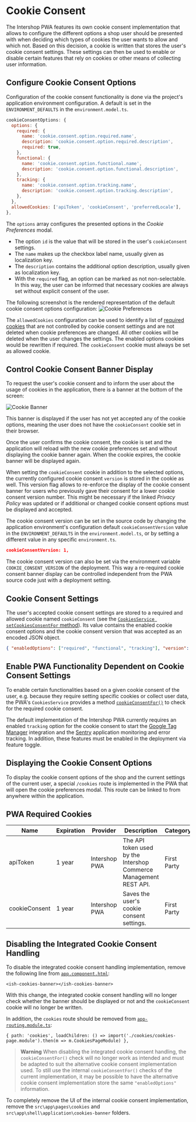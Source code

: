 <!--
kb_guide
kb_pwa
kb_everyone
kb_sync_latest_only
-->

# Cookie Consent

The Intershop PWA features its own cookie consent implementation that allows to configure the different options a shop user should be presented with when deciding which types of cookies the user wants to allow and which not.
Based on this decision, a cookie is written that stores the user's cookie consent settings.
These settings can then be used to enable or disable certain features that rely on cookies or other means of collecting user information.

## Configure Cookie Consent Options

Configuration of the cookie consent functionality is done via the project's application environment configuration.
A default is set in the `ENVIRONMENT_DEFAULTS` in the `environment.model.ts`.

```javascript
cookieConsentOptions: {
  options: {
    required: {
      name: 'cookie.consent.option.required.name',
      description: 'cookie.consent.option.required.description',
      required: true,
    },
    functional: {
      name: 'cookie.consent.option.functional.name',
      description: 'cookie.consent.option.functional.description',
    },
    tracking: {
      name: 'cookie.consent.option.tracking.name',
      description: 'cookie.consent.option.tracking.description',
    },
  },
  allowedCookies: ['apiToken', 'cookieConsent', 'preferredLocale'],
},
```

The `options` array configures the presented options in the _Cookie Preferences_ modal.

- The option `id` is the value that will be stored in the user's `cookieConsent` settings.
- The `name` makes up the checkbox label name, usually given as localization key.
- The `description` contains the additional option description, usually given as localization key.
- With the `required` flag, an option can be marked as not non-selectable.
  In this way, the user can be informed that necessary cookies are always set without explicit consent of the user.

The following screenshot is the rendered representation of the default cookie consent options configuration:
![Cookie Preferences](./cookie-preferences.png)

The `allowedCookies` configuration can be used to identify a list of [required cookies](#pwa-required-cookies) that are not controlled by cookie consent settings and are not deleted when cookie preferences are changed.
All other cookies will be deleted when the user changes the settings.
The enabled options cookies would be rewritten if required.
The `cookieConsent` cookie must always be set as allowed cookie.

## Control Cookie Consent Banner Display

To request the user's cookie consent and to inform the user about the usage of cookies in the application, there is a banner at the bottom of the screen:

![Cookie Banner](./cookie-banner.png)

This banner is displayed if the user has not yet accepted any of the cookie options, meaning the user does not have the `cookieConsent` cookie set in their browser.

Once the user confirms the cookie consent, the cookie is set and the application will reload with the new cookie preferences set and without displaying the cookie banner again.
When the cookie expires, the cookie banner will be displayed again.

When setting the `cookieConsent` cookie in addition to the selected options, the currently configured cookie consent `version` is stored in the cookie as well.
This version flag allows to re-enforce the display of the cookie consent banner for users who previously gave their consent for a lower cookie consent version number.
This might be necessary if the linked _Privacy Policy_ was updated or if additional or changed cookie consent options must be displayed and accepted.

The cookie consent version can be set in the source code by changing the application environment's configuration default `cookieConsentVersion` value in the `ENVIRONMENT_DEFAULTS` in the `environment.model.ts`, or by setting a different value in any specific `environment.ts`.

```json
cookieConsentVersion: 1,
```

The cookie consent version can also be set via the environment variable `COOKIE_CONSENT_VERSION` of the deployment.
This way a re-required cookie consent banner display can be controlled independent from the PWA source code just with a deployment setting.

## Cookie Consent Settings

The user's accepted cookie consent settings are stored to a required and allowed cookie named `cookieConsent` (see the [`CookiesService setCookiesConsentFor` method](../../src/app/core/utils/cookies/cookies.service.ts)).
Its value contains the enabled cookie consent options and the cookie consent version that was accepted as an encoded JSON object.

```json
{ "enabledOptions": ["required", "functional", "tracking"], "version": "1" }
```

## Enable PWA Functionality Dependent on Cookie Consent Settings

To enable certain functionalities based on a given cookie consent of the user, e.g. because they require setting specific cookies or collect user data, the PWA's `CookiesService` provides a method [`cookieConsentFor()`](../../src/app/core/utils/cookies/cookies.service.ts) to check for the required cookie consent.

The default implementation of the Intershop PWA currently requires an enabled `tracking` option for the cookie consent to start the [Google Tag Manager](https://support.google.com/tagmanager) integration and the [Sentry](https://sentry.io) application monitoring and error tracking.
In addition, these features must be enabled in the deployment via feature toggle.

## Displaying the Cookie Consent Options

To display the cookie consent options of the shop and the current settings of the current user, a special `/cookies` route is implemented in the PWA that will open the cookie preferences modal.
This route can be linked to from anywhere within the application.

## PWA Required Cookies

| Name          | Expiration | Provider      | Description                                                       | Category    |
| ------------- | ---------- | ------------- | ----------------------------------------------------------------- | ----------- |
| apiToken      | 1 year     | Intershop PWA | The API token used by the Intershop Commerce Management REST API. | First Party |
| cookieConsent | 1 year     | Intershop PWA | Saves the user's cookie consent settings.                         | First Party |

## Disabling the Integrated Cookie Consent Handling

To disable the integrated cookie consent handling implementation, remove the following line from [`app.component.html`](../../src/app/app.component.html):

```
<ish-cookies-banner></ish-cookies-banner>
```

With this change, the integrated cookie consent handling will no longer check whether the banner should be displayed or not and the `cookieConsent` cookie will no longer be written.

In addition, the `cookies` route should be removed from [`app-routing.module.ts`](../../src/app/pages/app-routing.module.ts):

```
{ path: 'cookies', loadChildren: () => import('./cookies/cookies-page.module').then(m => m.CookiesPageModule) },
```

> **Warning**
> When disabling the integrated cookie consent handling, the `cookieConsentFor()` check will no longer work as intended and must be adapted to suit the alternative cookie consent implementation used.
> To still use the internal `cookieConsentFor()` checks of the current implementation, it may be possible to have the alternative cookie consent implementation store the same `"enabledOptions"` information.

To completely remove the UI of the internal cookie consent implementation, remove the `src\app\pages\cookies` and `src\app\shell\application\cookies-banner` folders.
